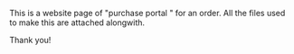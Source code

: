 This is a website page of "purchase portal " for an order.
All the files used to make this are attached alongwith.

Thank you!
